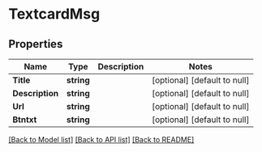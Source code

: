 # TextcardMsg

## Properties
Name | Type | Description | Notes
------------ | ------------- | ------------- | -------------
**Title** | **string** |  | [optional] [default to null]
**Description** | **string** |  | [optional] [default to null]
**Url** | **string** |  | [optional] [default to null]
**Btntxt** | **string** |  | [optional] [default to null]

[[Back to Model list]](../README.md#documentation-for-models) [[Back to API list]](../README.md#documentation-for-api-endpoints) [[Back to README]](../README.md)


